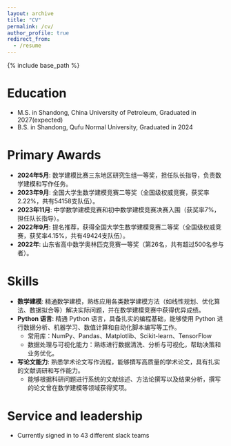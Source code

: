 ```yaml
---
layout: archive
title: "CV"
permalink: /cv/
author_profile: true
redirect_from:
  - /resume
---
```


{% include base_path %}

Education
======
* M.S. in Shandong, China University of Petroleum, Graduated in 2027(expected)
* B.S. in Shandong, Qufu Normal University, Graduated in 2024
  
Primary Awards
======
* **2024年5月**: 数学建模比赛三东地区研究生组一等奖，担任队长指导，负责数学建模和写作任务。
* **2023年9月**: 全国大学生数学建模竞赛二等奖（全国级权威竞赛，获奖率2.22%，共有54158支队伍）。
* **2023年11月**: 中学数学建模竞赛和初中数学建模竞赛决赛入围（获奖率7%，担任队长指导）。
* **2022年9月**: 提名推荐，获得全国大学生数学建模竞赛二等奖（全国级权威竞赛，获奖率4.15%，共有49424支队伍）。
* **2022年**: 山东省高中数学奥林匹克竞赛一等奖（第26名，共有超过500名参与者）。
  
Skills
======
* **数学建模**: 精通数学建模，熟练应用各类数学建模方法（如线性规划、优化算法、数据拟合等）解决实际问题，并在数学建模竞赛中获得优异成绩。
* **Python 语言**: 精通 Python 语言，具备扎实的编程基础，能够使用 Python 进行数据分析、机器学习、数值计算和自动化脚本编写等工作。
  * 常用库：NumPy、Pandas、Matplotlib、Scikit-learn、TensorFlow
  * 数据处理与可视化能力：熟练进行数据清洗、分析与可视化，帮助决策和业务优化。
* **写论文能力**: 熟悉学术论文写作流程，能够撰写高质量的学术论文，具有扎实的文献调研和写作能力。
  * 能够根据科研问题进行系统的文献综述、方法论撰写以及结果分析，撰写的论文曾在数学建模等领域获得奖项。
  
Service and leadership
======
* Currently signed in to 43 different slack teams
